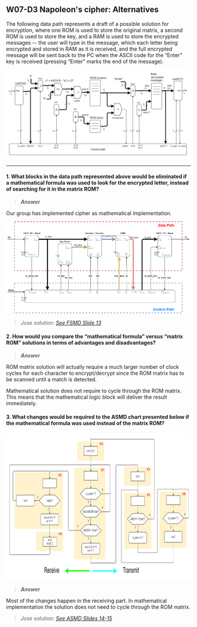 ## W07-D3 Napoleon's cipher: Alternatives

The following data path represents a draft of a possible solution for encryption, where one ROM is used to store the original matrix, a second ROM is used to store the key, and a RAM is used to store the encrypted messages -- the user will type in the message, which each letter being encrypted and stored in RAM as it is received, and the full encrypted message will be sent back to the PC when the ASCII code for the “Enter” key is received (pressing “Enter” marks the end of the message).

<img src="/Resources/images/w7d3_fsmd.png" width="720"/>

---

#### 1. What blocks in the data path represented above would be eliminated if a mathematical formula was used to look for the encrypted letter, instead of searching for it in the matrix ROM?

>***Answer***

Our group has implemented cipher as mathematical implementation.

<img src="/Resources/images/ccw2_fsmd.png" width="720">

>*Jose solution: [See FSMD Slide 13](/Resources/NapoleonCipherFSMD.pdf)*

#### 2. How would you compare the “mathematical formula” versus “matrix ROM” solutions in terms of advantages and disadvantages?

>***Answer***

ROM matrix solution will actually require a much larger number of clock cycles for each character to encrypt/decrypt since the ROM matrix has to be scanned until a match is detected.

Mathematical solution does not require to cycle through the ROM matrix. This means that the mathematical logic block will deliver the result immediately.

#### 3. What changes would be required to the ASMD chart presented below if the mathematical formula was used instead of the matrix ROM?

<img src="/Resources/images/w7d3_asmd.png" height="400"/>

>***Answer***

Most of the changes happen in the receiving part. In mathematical implementation the solution does not need to cycle through the ROM matrix.

>*Jose solution: [See ASMD Slides 14-15](/Resources/NapoleonCipherFSMD.pdf)*
